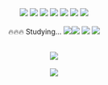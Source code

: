 <!-- ## 성장하는 개발자 정현진입니다 ! -->
<div align="center">
<!-- ## Stack -->
<div>
<img src="https://img.shields.io/badge/Javascript-F7DF1E?style=flat-square&logo=Javascript&logoColor=white"/> <img src="https://img.shields.io/badge/Node.js-339933?style=flat-square&logo=Node.js&logoColor=white"/>
<img src="https://img.shields.io/badge/MySQL-4479A1?style=flat-square&logo=MySQL&logoColor=white"/>
<img src="https://img.shields.io/badge/Express-000000?style=flat-square&logo=Express&logoColor=white"/>
<img src="https://img.shields.io/badge/Sequelize-52B0E7?style=flat-square&logo=Sequelize&logoColor=white"/>
<img src="https://img.shields.io/badge/JWT-000000?style=flat-square&logo=JSON Web Tokens&logoColor=white"/> <img src="https://img.shields.io/badge/React-61DAFB?style=flat-square&logo=React&logoColor=white"/>
</div> <br>
<div>
🔥🔥🔥 Studying...  <img src="https://img.shields.io/badge/Java-007396?style=flat-square&logo=Java&logoColor=white"/><img src="https://img.shields.io/badge/SpringBoot-6DB33F?style=flat-square&logo=Spring&logoColor=white"/> <img src="https://img.shields.io/badge/TypeScript-3178C6?style=flat-square&logo=TypeScript&logoColor=white"/> <img src="https://img.shields.io/badge/NestJs-E0234E?style=flat-square&logo=NestJs&logoColor=white"/> 
</div> <br>
<!-- 🔭 I’m currently working on .. -->

<img src="https://github-readme-stats.vercel.app/api/top-langs/?username=jhin3283&layout=compact"> <br/><br/>
<img src="https://github-readme-stats.vercel.app/api?username=jhin3283&show_icons=true">

<!--
**Jhin3283/Jhin3283** is a ✨ _special_ ✨ repository because its `README.md` (this file) appears on your GitHub profile.

Here are some ideas to get you started:

- 🔭 I’m currently working on ...
- 🌱 I’m currently learning ...
- 👯 I’m looking to collaborate on ...
- 🤔 I’m looking for help with ...
- 💬 Ask me about ...
- 📫 How to reach me: ...
- 😄 Pronouns: ...
- ⚡ Fun fact: ...
-->
</div>
